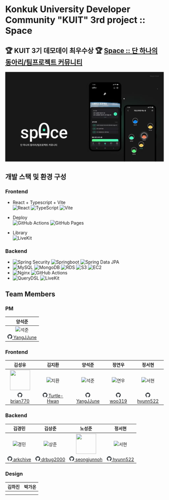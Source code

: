 # Konkuk University Developer Community "KUIT" 3rd project :: Space

## 🏆 KUIT 3기 데모데이 최우수상 🏆 [Space :: 단 하나의 동아리/팀프로젝트 커뮤니티](https://kuit-space.github.io/KUIT-Space-front/)

![space main image](assets/image.png)

## 개발 스택 및 환경 구성

### Frontend
- React + Typescript + Vite  
  ![React](https://img.shields.io/badge/React-61DAFB?logo=react&logoColor=white)
  ![TypeScript](https://img.shields.io/badge/typescript-3178C6?logo=typescript&logoColor=white)
  ![Vite](https://img.shields.io/badge/vite-646CFF?logo=vite&logoColor=white)
    
- Deploy  
  ![GitHub Actions](https://img.shields.io/badge/GitHub%20Actions-2088FF?style=flat-square&logo=github-actions&logoColor=white)
  ![GitHub Pages](https://img.shields.io/badge/GitHub%20Pages-222222?style=flat-square&logo=github-pages&logoColor=white)

- Library  
  ![LiveKit](https://img.shields.io/badge/LiveKit-orangered?style=flat-square&logoColor=white)
  

### Backend

- ![Spring Security](https://img.shields.io/badge/Spring%20Security-%236DB33F?logo=springsecurity&logoColor=white)
  ![Springboot](https://img.shields.io/badge/Springboot-6DB33F?style=flat-square&logo=springboot&logoColor=white)
  ![Spring Data JPA](https://img.shields.io/badge/Spring%20Data%20JPA-6DB33F?style=flat-square&logo=spring&logoColor=white)
- ![MySQL](https://img.shields.io/badge/MySQL-%2300f.svg?style=flat-square&logo=mysql&logoColor=white)
  ![MongoDB](https://img.shields.io/badge/MongoDB-%2347A248.svg?style=flat-square&logo=mongodb&logoColor=white)
  ![RDS](https://img.shields.io/badge/AWS%20RDS-527FFF?style=flat-square&logo=Amazon%20RDS&logoColor=white)
  ![S3](https://img.shields.io/badge/AWS%20S3-569A31?style=flat-square&logo=Amazon%20S3&logoColor=white)
  ![EC2](https://img.shields.io/badge/AWS%20EC2-FF9900?style=flat-square&logo=Amazon%20EC2&logoColor=white)
- ![Nginx](https://img.shields.io/badge/Nginx-%23009639.svg?style=flat-square&logo=nginx&logoColor=white)
  ![GitHub Actions](https://img.shields.io/badge/GitHub%20Actions-2088FF?style=flat-square&logo=github-actions&logoColor=white)
- ![QueryDSL](https://img.shields.io/badge/QueryDSL-blue?style=flat-square&logo=querydsl&logoColor=white)
  ![LiveKit](https://img.shields.io/badge/LiveKit-orangered?style=flat-square&logoColor=white)


## Team Members

### PM

|                                 양석준                                 |
| :--------------------------------------------------------------------: |
| ![석준](https://avatars.githubusercontent.com/u/58018839?s=64&v=4)                                                                       |
| [<img src="assets/github.png" width="15px" height="15px" /> YangJJune](https://github.com/YangJJune) |

### Frontend

|                                김성유                                |                                   김지환                                   |                                 양석준                                 |                               정연우                                |                                정서현                                |
| :------------------------------------------------------------------: | :------------------------------------------------------------------------: | :--------------------------------------------------------------------: | :-----------------------------------------------------------------: | :------------------------------------------------------------------: |
|                     <img src="https://avatars.githubusercontent.com/u/58674346?v=4" width="64px" height="64px" />                                                   |     ![지환](https://avatars.githubusercontent.com/u/67897841?s=96&v=4)     |       ![석준](https://avatars.githubusercontent.com/u/58018839?s=64&v=4)                                                                 | ![연우](https://avatars.githubusercontent.com/u/132249641?s=64&v=4) |  ![서현](https://avatars.githubusercontent.com/u/81912226?s=96&v=4)  |
| [<img src="assets/github.png" width="15px" height="15px" /> brian770](https://github.com/brian770) | [<img src="assets/github.png" width="15px" height="15px" /> Turtle-Hwan](https://github.com/Turtle-Hwan) | [<img src="assets/github.png" width="15px" height="15px" /> YangJJune](https://github.com/YangJJune) |  [<img src="assets/github.png" width="15px" height="15px" /> woo319](https://github.com/woo319)   | [<img src="assets/github.png" width="15px" height="15px" /> hyunn522](https://github.com/hyunn522) |

### Backend

|                                김경민                                |                                 김상준                                 |                                   노성준                                   |                                정서현                                |
| :------------------------------------------------------------------: | :--------------------------------------------------------------------: | :------------------------------------------------------------------------: | :------------------------------------------------------------------: |
| ![경민](https://avatars.githubusercontent.com/u/127185496?s=64&v=4)  |   ![상준](https://avatars.githubusercontent.com/u/79149384?s=64&v=4)   |                                          <img src="https://avatars.githubusercontent.com/u/145101180?s=64&v=4" width="64px" height="64px" />                                   |  ![서현](https://avatars.githubusercontent.com/u/81912226?s=96&v=4)  |
| [<img src="assets/github.png" width="15px" height="15px" /> arkchive](https://github.com/arkchive) | [<img src="assets/github.png" width="15px" height="15px" /> drbug2000](https://github.com/drbug2000) | [<img src="assets/github.png" width="15px" height="15px" /> seongjunnoh](https://github.com/seongjunnoh) | [<img src="assets/github.png" width="15px" height="15px" /> hyunn522](https://github.com/hyunn522) |

### Design

| 김하진 | 박가온 |
| :----: | :----: |
|        |        |
|        |        |
